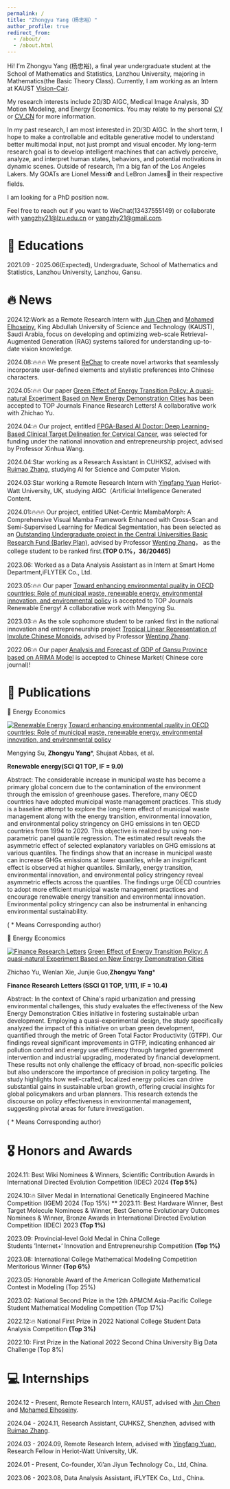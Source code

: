 ```yaml
---
permalink: /
title: "Zhongyu Yang（杨忠裕）"
author_profile: true
redirect_from: 
  - /about/
  - /about.html
---
```


Hi! I’m Zhongyu Yang (杨忠裕), a final year undergraduate student at the School of Mathematics and Statistics, Lanzhou University, majoring in Mathematics(the Basic Theory Class). Currently, I am working as an Intern at KAUST [Vision-Cair](https://vision-cair.kaust.edu.sa/).

My research interests include 2D/3D AIGC, Medical Image Analysis, 3D Motion Modeling, and Energy Economics. You may relate to my personal [CV](https://docs.google.com/viewer?url=https://raw.githubusercontent.com/01yzzyu/yzzyu.github.io/master/assets/Resume.pdf) or [CV_CN](https://docs.google.com/viewer?url=https://raw.githubusercontent.com/01yzzyu/yzzyu.github.io/master/assets/Resume_CN.pdf) for more information. 

In my past research, I am most interested in 2D/3D AIGC. In the short term, I hope to make a controllable and editable generative model to understand better multimodal input, not just prompt and visual encoder. 
My long-term research goal is to develop intelligent machines that can actively perceive, analyze, and interpret human states, behaviors, and potential motivations in dynamic scenes.
Outside of research, I’m a big fan of the Los Angeles Lakers. My GOATs are Lionel Messi⚽ and LeBron James🏀 in their respective fields. 

I am looking for a PhD position now.

Feel free to reach out if you want to WeChat(13437555149) or collaborate with yangzhy21@lzu.edu.cn or yangzhy21@gmail.com.

📖 Educations
======

2021.09 - 2025.06(Expected), Undergraduate, School of Mathematics and Statistics, Lanzhou University, Lanzhou, Gansu.


🔥 News
======

2024.12:Work as a Remote Research Intern  with [Jun Chen](https://junchen14.github.io/) and [Mohamed Elhoseiny](https://www.mohamed-elhoseiny.com/), King Abdullah University of Science and Technology (KAUST), Saudi Arabia, focus on developing and optimizing web-scale Retrieval-Augmented Generation (RAG) systems tailored for understanding up-to-date vision knowledge. 

2024.08:🔥🔥🔥 We present [ReChar](https://01yzzyu.github.io/rechar.github.io/) to create novel artworks that seamlessly incorporate user-defined elements and stylistic preferences into Chinese characters.

2024.05:🔥🔥 Our paper [Green Effect of Energy Transition Policy: A quasi-natural Experiment Based on New Energy Demonstration Cities](https://doi.org/10.1016/j.frl.2024.105669) has been accepted to TOP Journals Finance Research Letters! A collaborative work with Zhichao Yu.

2024.04:🔥 Our project, entitled [FPGA-Based AI Doctor: Deep Learning-Based Clinical Target Delineation for Cervical Cancer](http://gjcxcy.bjtu.edu.cn/NewLXItemListForStudentDetail.aspx?ItemNo=1186318&IsLXItem=1), was selected for funding under the national innovation and entrepreneurship project, advised by Professor Xinhua Wang.

2024.04:Star working as a Research Assistant in CUHKSZ, advised with [Ruimao Zhang](http://www.zhangruimao.site/), studying AI for Science and Computer Vision.

2024.03:Star working a Remote Research Intern with [Yingfang Yuan](https://yuanjames.github.io/) Heriot-Watt University, UK, studying AIGC（Artificial Intelligence Generated Content.

2024.01:🔥🔥🔥 Our project, entitled UNet-Centric MambaMorph: A Comprehensive Visual Mamba Framework Enhanced with Cross-Scan and Semi-Supervised Learning for Medical Segmentation, has been selected as an [Outstanding Undergraduate project in the Central Universities Basic Research Fund (Barley Plan)](https://xxb.lzu.edu.cn/xingzhenggongwen/xzgwpdf/2024/0621/271594.html), advised by Professor [Wenting Zhang](http://mathteacher.lzu.edu.cn/system/TeacherProfileqt/content.jsp?id=45)， as the college student to be ranked first.**(TOP 0.1%，36/20465)**

2023.06: Worked as a Data Analysis Assistant as in Intern at Smart Home Department,iFLYTEK Co., Ltd.

2023.05:🔥🔥 Our paper [Toward enhancing environmental quality in OECD countries: Role of municipal waste, renewable energy, environmental innovation, and environmental policy](https://doi.org/10.1016/j.renene.2023.05.044) is accepted to TOP Journals Renewable Energy! A collaborative work with Mengying Su.

2023.03:🔥 As the sole sophomore student to be ranked first in the national innovation and entrepreneurship project [Tropical Linear Representation of Involute Chinese Monoids](http://gjcxcy.bjtu.edu.cn/NewLXItemListForStudentDetail.aspx?ItemNo=1100306), advised by Professor [Wenting Zhang](http://mathteacher.lzu.edu.cn/system/TeacherProfileqt/content.jsp?id=45).

2022.06:🔥 Our paper [Analysis and Forecast of GDP of Gansu Province based on ARIMA Model](https://kns.cnki.net/kcms2/article/abstract?v=5UWSsHjGZiG4_hfQdJi2g45CsnhSUqAQWLr8QGITMYDA17gfF5JJx5zplDrZWLEtUw_cwdGQB4McAih5ZHCedzgYrtUdVTeeg8lwHr4Mw1ptUxJGRhILZmxdAXcxNVzRIf7iDdCVtPE=&uniplatform=NZKPT&flag=copy) is accepted to Chinese Market( Chinese core journal)! 


📝 Publications
======
📄 Energy Economics

[![Renewable Energy](https://img.shields.io/badge/Renewable%20Energy-2024-green)](https://www.journals.elsevier.com/renewable-energy)
[Toward enhancing environmental quality in OECD countries: Role of municipal waste, renewable energy, environmental innovation, and environmental policy](https://doi.org/10.1016/j.renene.2023.05.044) 

Mengying Su, **Zhongyu Yang***, Shujaat Abbas, et al.

**Renewable energy(SCI Q1 TOP, IF = 9.0)**

Abstract: The considerable increase in municipal waste has become a primary global concern due to the contamination of the environment through the emission of greenhouse gases. Therefore, many OECD countries have adopted municipal waste management practices. This study is a baseline attempt to explore the long-term effect of municipal waste management along with the energy transition, environmental innovation, and environmental policy stringency on GHG emissions in ten OECD countries from 1994 to 2020. This objective is realized by using non-parametric panel quantile regression. The estimated result reveals the asymmetric effect of selected explanatory variables on GHG emissions at various quantiles. The findings show that an increase in municipal waste can increase GHGs emissions at lower quantiles, while an insignificant effect is observed at higher quantiles. Similarly, energy transition, environmental innovation, and environmental policy stringency reveal asymmetric effects across the quantiles. The findings urge OECD countries to adopt more efficient municipal waste management practices and encourage renewable energy transition and environmental innovation. Environmental policy stringency can also be instrumental in enhancing environmental sustainability.

( * Means Corresponding author)

📄 Energy Economics

[![Finance Research Letters](https://img.shields.io/badge/Finance%20Research%20Letters-2024-%23FFD700)](https://www.journals.elsevier.com/finance-research-letters)
[Green Effect of Energy Transition Policy: A quasi-natural Experiment Based on New Energy Demonstration Cities](https://doi.org/10.1016/j.frl.2024.105669)

Zhichao Yu, Wenlan Xie, Junjie Guo,**Zhongyu Yang***

**Finance Research Letters (SSCI Q1 TOP, 1/111, IF = 10.4)**

Abstract: In the context of China's rapid urbanization and pressing environmental challenges, this study evaluates the effectiveness of the New Energy Demonstration Cities initiative in fostering sustainable urban development. Employing a quasi-experimental design, the study specifically analyzed the impact of this initiative on urban green development, quantified through the metric of Green Total Factor Productivity (GTFP). Our findings reveal significant improvements in GTFP, indicating enhanced air pollution control and energy use efficiency through targeted government intervention and industrial upgrading, moderated by financial development. These results not only challenge the efficacy of broad, non-specific policies but also underscore the importance of precision in policy targeting. The study highlights how well-crafted, localized energy policies can drive substantial gains in sustainable urban growth, offering crucial insights for global policymakers and urban planners. This research extends the discourse on policy effectiveness in environmental management, suggesting pivotal areas for future investigation.

( * Means Corresponding author)


🎖️ Honors and Awards
======
2024.11: Best Wiki Nominees & Winners, Scientific Contribution Awards in International Directed Evolution Competition (IDEC) 2024 **(Top 5%)**

2024.10:🔥 Silver Medal in International Genetically Engineered Machine Competition (IGEM) 2024 (Top 15%)
**
2023.11: Best Hardware Winner, Best Target Molecule Nominees & Winner, Best Genome Evolutionary Outcomes Nominees & Winner, Bronze Awards in International Directed Evolution Competition (IDEC) 2023 **(Top 1%)**

2023.09: Provincial-level Gold Medal in China College Students ’Internet+‘ Innovation and Entrepreneurship Competition **(Top 1%)**

2023.08: International College Mathematical Modeling Competition Meritorious Winner **(Top 6%)**

2023.05: Honorable Award of the American Collegiate Mathematical Contest in Modeling (Top 25%)

2023.02: National Second Prize in the 12th APMCM Asia-Pacific College Student Mathematical Modeling Competition (Top 17%)

2022.12:🔥 National First Prize in 2022 National College Student Data Analysis Competition  **(Top 3%)**

2022.10: First Prize in the National 2022 Second China University Big Data Challenge (Top 8%)




💻 Internships
======

2024.12 - Present, Remote Research Intern, KAUST, advised with [Jun Chen](https://junchen14.github.io/) and [Mohamed Elhoseiny](https://www.mohamed-elhoseiny.com/).

2024.04 - 2024.11, Research Assistant, CUHKSZ, Shenzhen, advised with [Ruimao Zhang](http://www.zhangruimao.site/).

2024.03 - 2024.09, Remote Research Intern, advised with [Yingfang Yuan](https://yuanjames.github.io/), Research Fellow in Heriot-Watt University, UK.

2024.01 - Present, Co-founder, Xi’an Jiyun Technology Co., Ltd, China.

2023.06 - 2023.08, Data Analysis Assistant, iFLYTEK Co., Ltd., China.
